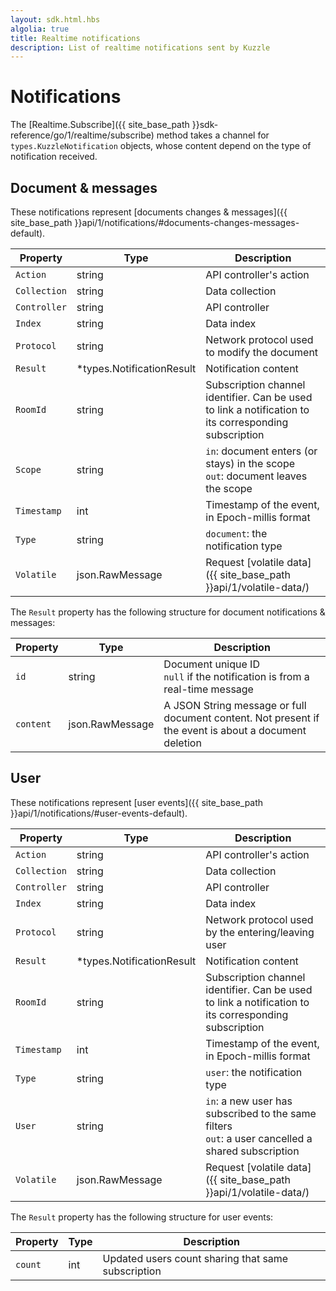 ```yaml
---
layout: sdk.html.hbs
algolia: true
title: Realtime notifications
description: List of realtime notifications sent by Kuzzle
---
```

# Notifications

The [Realtime.Subscribe]({{ site_base_path }}sdk-reference/go/1/realtime/subscribe) method takes a channel for `types.KuzzleNotification` objects, whose content depend on the type of notification received.  

## Document & messages

These notifications represent [documents changes & messages]({{ site_base_path }}api/1/notifications/#documents-changes-messages-default).

| Property | Type |Description       |
|--------------------|------|------------------|
| `Action` | string | API controller's action  |
| `Collection` | string | Data collection |
| `Controller` | string | API controller  |
| `Index` | string | Data index |
| `Protocol` | string | Network protocol used to modify the document |
| `Result` | *types.NotificationResult | Notification content |
| `RoomId` | string | Subscription channel identifier. Can be used to link a notification to its corresponding subscription |
| `Scope` | string | `in`: document enters (or stays) in the scope<br/>`out`: document leaves the scope |
| `Timestamp` | int | Timestamp of the event, in Epoch-millis format |
| `Type` | string | `document`: the notification type |
| `Volatile` | json.RawMessage | Request [volatile data]({{ site_base_path }}api/1/volatile-data/) |

The `Result` property has the following structure for document notifications & messages:

| Property | Type |Description       |
|--------------------|------|------------------|
| `id` | string | Document unique ID<br/>`null` if the notification is from a real-time message|
| `content` | json.RawMessage | A JSON String message or full document content. Not present if the event is about a document deletion |

## User

These notifications represent [user events]({{ site_base_path }}api/1/notifications/#user-events-default).

| Property | Type |Description       |
|--------------------|------|------------------|
| `Action` | string | API controller's action  |
| `Collection` | string | Data collection |
| `Controller` | string | API controller  |
| `Index` | string | Data index |
| `Protocol` | string | Network protocol used by the entering/leaving user |
| `Result` | *types.NotificationResult | Notification content |
| `RoomId` | string | Subscription channel identifier. Can be used to link a notification to its corresponding subscription |
| `Timestamp` | int | Timestamp of the event, in Epoch-millis format |
| `Type` | string | `user`: the notification type |
| `User` | string | `in`: a new user has subscribed to the same filters<br/>`out`: a user cancelled a shared subscription |
| `Volatile` | json.RawMessage | Request [volatile data]({{ site_base_path }}api/1/volatile-data/) |

The `Result` property has the following structure for user events:

| Property | Type |Description       |
|--------------------|------|------------------|
| `count` | int |  Updated users count sharing that same subscription |
